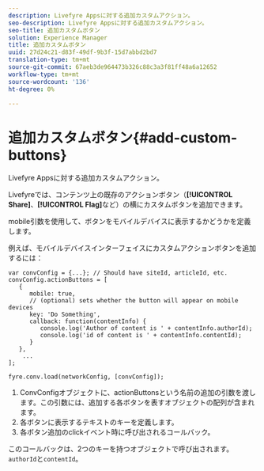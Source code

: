 ```yaml
---
description: Livefyre Appsに対する追加カスタムアクション。
seo-description: Livefyre Appsに対する追加カスタムアクション。
seo-title: 追加カスタムボタン
solution: Experience Manager
title: 追加カスタムボタン
uuid: 27d24c21-d83f-49df-9b3f-15d7abbd2bd7
translation-type: tm+mt
source-git-commit: 67aeb3de964473b326c88c3a3f81ff48a6a12652
workflow-type: tm+mt
source-wordcount: '136'
ht-degree: 0%

---
```



# 追加カスタムボタン{#add-custom-buttons}

Livefyre Appsに対する追加カスタムアクション。

Livefyreでは、コンテンツ上の既存のアクションボタン（**[!UICONTROL Share]**、**[!UICONTROL Flag]**&#x200B;など）の横にカスタムボタンを追加できます。

mobile引数を使用して、ボタンをモバイルデバイスに表示するかどうかを定義します。

例えば、モバイルデバイスインターフェイスにカスタムアクションボタンを追加するには：

```
var convConfig = {...}; // Should have siteId, articleId, etc. 
convConfig.actionButtons = [ 
   { 
      mobile: true,  
      // (optional) sets whether the button will appear on mobile devices 
      key: 'Do Something', 
      callback: function(contentInfo) { 
         console.log('Author of content is ' + contentInfo.authorId); 
         console.log('id of content is ' + contentInfo.contentId); 
      } 
   }, 
    ... 
]; 
  
fyre.conv.load(networkConfig, [convConfig]);
```

1. ConvConfigオブジェクトに、actionButtonsという名前の追加の引数を渡します。この引数には、追加する各ボタンを表すオブジェクトの配列が含まれます。
1. 各ボタンに表示するテキストのキーを定義します。
1. 各ボタン追加のclickイベント時に呼び出されるコールバック。

このコールバックは、2つのキーを持つオブジェクトで呼び出されます。`authorId`と`contentId`。
